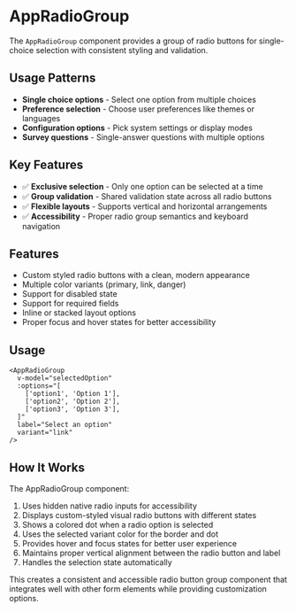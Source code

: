 # AppRadioGroup

The `AppRadioGroup` component provides a group of radio buttons for single-choice selection with consistent styling and validation.

## Usage Patterns

- **Single choice options** - Select one option from multiple choices
- **Preference selection** - Choose user preferences like themes or languages
- **Configuration options** - Pick system settings or display modes
- **Survey questions** - Single-answer questions with multiple options

## Key Features

- ✅ **Exclusive selection** - Only one option can be selected at a time
- ✅ **Group validation** - Shared validation state across all radio buttons
- ✅ **Flexible layouts** - Supports vertical and horizontal arrangements
- ✅ **Accessibility** - Proper radio group semantics and keyboard navigation

## Features

- Custom styled radio buttons with a clean, modern appearance
- Multiple color variants (primary, link, danger)
- Support for disabled state
- Support for required fields
- Inline or stacked layout options
- Proper focus and hover states for better accessibility

## Usage

```vue
<AppRadioGroup
  v-model="selectedOption"
  :options="[
    ['option1', 'Option 1'],
    ['option2', 'Option 2'],
    ['option3', 'Option 3'],
  ]"
  label="Select an option"
  variant="link"
/>
```

## How It Works

The AppRadioGroup component:

1. Uses hidden native radio inputs for accessibility
2. Displays custom-styled visual radio buttons with different states
3. Shows a colored dot when a radio option is selected
4. Uses the selected variant color for the border and dot
5. Provides hover and focus states for better user experience
6. Maintains proper vertical alignment between the radio button and label
7. Handles the selection state automatically

This creates a consistent and accessible radio button group component that integrates well with other form elements while providing customization options.
